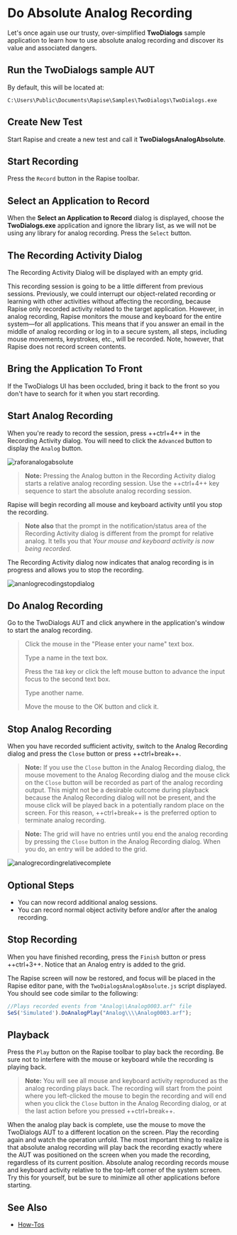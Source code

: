 # Do Absolute Analog Recording

Let's once again use our trusty, over-simplified **TwoDialogs** sample application to learn how to use absolute analog recording and discover its value and associated dangers.

## Run the TwoDialogs sample AUT

By default, this will be located at:

    C:\Users\Public\Documents\Rapise\Samples\TwoDialogs\TwoDialogs.exe

## Create New Test

Start Rapise and create a new test and call it **TwoDialogsAnalogAbsolute**.

## Start Recording

Press the `Record` button in the Rapise toolbar.

## Select an Application to Record

When the **Select an Application to Record** dialog is displayed, choose the **TwoDialogs.exe** application and ignore the library list, as we will not be using any library for analog recording. Press the `Select` button.

## The Recording Activity Dialog

The Recording Activity Dialog will be displayed with an empty grid.

This recording session is going to be a little different from previous sessions. Previously, we could interrupt our object-related recording or learning with other activities without affecting the recording, because Rapise only recorded activity related to the target application. However, in analog recording, Rapise monitors the mouse and keyboard for the entire system—for all applications. This means that if you answer an email in the middle of analog recording or log in to a secure system, all steps, including mouse movements, keystrokes, etc., will be recorded. Note, however, that Rapise does not record screen contents.

## Bring the Application To Front

If the TwoDialogs UI has been occluded, bring it back to the front so you don't have to search for it when you start recording.

## Start Analog Recording

When you're ready to record the session, press ++ctrl+4++ in the Recording Activity dialog. You will need to click the `Advanced` button to display the `Analog` button.

![raforanalogabsolute](./img/do_absolute_analog_recording1.png)

> **Note:** Pressing the Analog button in the Recording Activity dialog starts a relative analog recording session. Use the ++ctrl+4++ key sequence to start the absolute analog recording session.

Rapise will begin recording all mouse and keyboard activity until you stop the recording.

> **Note also** that the prompt in the notification/status area of the Recording Activity dialog is different from the prompt for relative analog. It tells you that _Your mouse and keyboard activity is now being recorded._

The Recording Activity dialog now indicates that analog recording is in progress and allows you to stop the recording.

![ananlogrecodingstopdialog](./img/do_absolute_analog_recording2.png)

## Do Analog Recording

Go to the TwoDialogs AUT and click anywhere in the application's window to start the analog recording.

> Click the mouse in the "Please enter your name" text box.
>
> Type a name in the text box.
>
> Press the `TAB` key or click the left mouse button to advance the input focus to the second text box.
>
> Type another name.
>
> Move the mouse to the OK button and click it.

## Stop Analog Recording

When you have recorded sufficient activity, switch to the Analog Recording dialog and press the `Close` button or press ++ctrl+break++.

> **Note:** If you use the `Close` button in the Analog Recording dialog, the mouse movement to the Analog Recording dialog and the mouse click on the `Close` button will be recorded as part of the analog recording output. This might not be a desirable outcome during playback because the Analog Recording dialog will not be present, and the mouse click will be played back in a potentially random place on the screen. For this reason, ++ctrl+break++ is the preferred option to terminate analog recording.

> **Note:** The grid will have no entries until you end the analog recording by pressing the `Close` button in the Analog Recording dialog. When you do, an entry will be added to the grid.

![analogrecordingrelativecomplete](./img/do_absolute_analog_recording3.png)

## Optional Steps

*   You can now record additional analog sessions.
*   You can record normal object activity before and/or after the analog recording.

## Stop Recording

When you have finished recording, press the `Finish` button or press ++ctrl+3++. Notice that an Analog entry is added to the grid.

The Rapise screen will now be restored, and focus will be placed in the Rapise editor pane, with the `TwoDialogsAnalogAbsolute.js` script displayed. You should see code similar to the following:

```javascript
//Plays recorded events from "Analog\\Analog0003.arf" file
SeS('Simulated').DoAnalogPlay("Analog\\\\Analog0003.arf");
```

## Playback

Press the `Play` button on the Rapise toolbar to play back the recording. Be sure not to interfere with the mouse or keyboard while the recording is playing back.

> **Note:** You will see all mouse and keyboard activity reproduced as the analog recording plays back. The recording will start from the point where you left-clicked the mouse to begin the recording and will end when you click the `Close` button in the Analog Recording dialog, or at the last action before you pressed ++ctrl+break++.

When the analog play back is complete, use the mouse to move the TwoDialogs AUT to a different location on the screen. Play the recording again and watch the operation unfold. The most important thing to realize is that absolute analog recording will play back the recording exactly where the AUT was positioned on the screen when you made the recording, regardless of its current position. Absolute analog recording records mouse and keyboard activity relative to the top-left corner of the system screen. Try this for yourself, but be sure to minimize all other applications before starting.

## See Also

- [How-Tos](howtos.md)